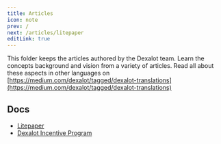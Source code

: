 ```yaml
---
title: Articles
icon: note
prev: /
next: /articles/litepaper
editLink: true
---
```


This folder keeps the articles authored by the Dexalot team.  Learn the concepts background and vision from a variety of articles.  Read all about these aspects in other languages on [https://medium.com/dexalot/tagged/dexalot-translations](https://medium.com/dexalot/tagged/dexalot-translations)

## Docs

* [Litepaper](/articles/litepaper)
* [Dexalot Incentive Program](/articles/dip)
